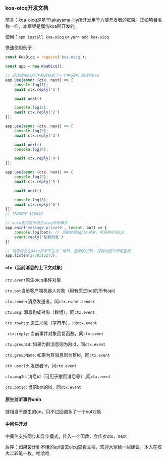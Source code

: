 ### koa-oicq开发文档



前言：koa-oicq是基于[takayama-lily](https://github.com/takayama-lily/oicq)所开发用于方便开发者的框架。正如项目名称一样，本框架是模仿koa所开发的。



使用：`npm install koa-oicq` or `yarn add koa-oicq`



快速使用例子：

```js
const KoaOicq = require('koa-oicq');

const app = new KoaOicq();

// 必须调用next才会调转到下一个中间件，原理同koa
app.use(async (ctx, next) => {
    console.log(1);
    await ctx.reply('1')

    await next()

    console.log(2);
    await ctx.reply('2')
});

app.use(async (ctx, next) => {
    console.log(3);
    await ctx.reply('3')

    await next()
    console.log(4);

    await ctx.reply('4')
});

app.use(async (ctx, next) => {
    console.log(5);
    await ctx.reply('5')

    await next()

    console.log(6);
    await ctx.reply('6')
});
// 打印顺序 135642

// onin支持监听原生oicq所有事件
app.onin('message.private', (event, bot) => {
    console.log(bot); // 当前登录qqbot对象，可调用所有api
    event.reply('私聊消息')
})

// 调用后会在data目录下生成二维码，登录QQ扫码，控制台回车即可登录
app.listen(2770315275);
```



#### ctx（当前消息的上下文对象）

`ctx.event`原生oicq事件对象

`ctx.bot`当前客户端机器人对象（用有原生bot的所有api）

`ctx.sender`消息发送者，同`ctx.event.sender`

 `ctx.msg`: 消息构成对象（数组），同`ctx.event`

 `ctx.rowMsg`: 原生消息（字符串），同`ctx.event`

 ` ctx.reply`: 当前事件对象回复函数，同`ctx.event`

  `ctx.groupId`: 如果为群消息则为群id，同`ctx.event`

  `ctx.groupName`: 如果为群消息则为群id，同`ctx.event`

  `ctx.userId`: 发送者id，同`ctx.event`

  `ctx.msgId`: 消息id（可用于撤回消息等）,同`ctx.event`

  `ctx.botId`: 当前bot的id，同`ctx.event`



#### 原生监听事件onin

就相当于原生的on，只不过回调多了一个bot对象



#### 中间件开发

中间件支持同步和异步模式，传入一个函数，会传参ctx，next



后序：如果设计到不懂的api请去oicq查看文档，欢迎大家给一些建议，本人在校大二彩笔一枚，哈哈哈